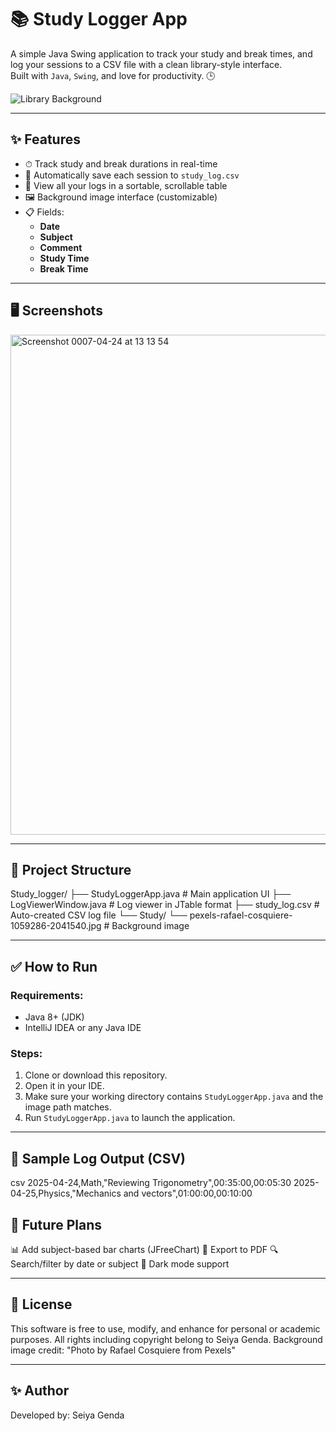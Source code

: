 # 📚 Study Logger App

A simple Java Swing application to track your study and break times, and log your sessions to a CSV file with a clean library-style interface.  
Built with `Java`, `Swing`, and love for productivity. 🕒

![Library Background](Study/pexels-rafael-cosquiere-1059286-2041540.jpg)

---

## ✨ Features

- ⏱ Track study and break durations in real-time
- 💾 Automatically save each session to `study_log.csv`
- 📂 View all your logs in a sortable, scrollable table
- 🖼 Background image interface (customizable)
- 📋 Fields:
  - **Date**
  - **Subject**
  - **Comment**
  - **Study Time**
  - **Break Time**

---

## 🖥️ Screenshots

<img width="800" alt="Screenshot 0007-04-24 at 13 13 54" src="https://github.com/user-attachments/assets/9b081b6d-4353-4313-80f8-4cd49fa60b19" />


---

## 📁 Project Structure
Study_logger/ 
├── StudyLoggerApp.java # Main application UI 
├── LogViewerWindow.java # Log viewer in JTable format 
├── study_log.csv # Auto-created CSV log file 
└── Study/ 
└── pexels-rafael-cosquiere-1059286-2041540.jpg # Background image


---

## ✅ How to Run

### Requirements:
- Java 8+ (JDK)
- IntelliJ IDEA or any Java IDE

### Steps:
1. Clone or download this repository.
2. Open it in your IDE.
3. Make sure your working directory contains `StudyLoggerApp.java` and the image path matches.
4. Run `StudyLoggerApp.java` to launch the application.

---

## 📝 Sample Log Output (CSV)

csv
2025-04-24,Math,"Reviewing Trigonometry",00:35:00,00:05:30
2025-04-25,Physics,"Mechanics and vectors",01:00:00,00:10:00

## 🚀 Future Plans

📊 Add subject-based bar charts (JFreeChart)
🧾 Export to PDF
🔍 Search/filter by date or subject
🌙 Dark mode support


---

## 📄 License

This software is free to use, modify, and enhance for personal or academic purposes.
All rights including copyright belong to Seiya Genda.
Background image credit: "Photo by Rafael Cosquiere from Pexels"


---

## ✨ Author

Developed by: Seiya Genda
